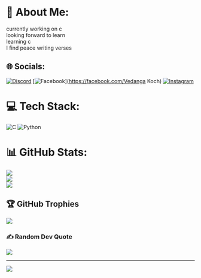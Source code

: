 # 💫 About Me:
currently working on c<br>looking forward to learn<br>learning c<br>I find peace writing verses


## 🌐 Socials:
[![Discord](https://img.shields.io/badge/Discord-%237289DA.svg?logo=discord&logoColor=white)](https://discord.gg/https://discord.gg/RX2NQUee) [![Facebook](https://img.shields.io/badge/Facebook-%231877F2.svg?logo=Facebook&logoColor=white)](https://facebook.com/Vedanga Koch) [![Instagram](https://img.shields.io/badge/Instagram-%23E4405F.svg?logo=Instagram&logoColor=white)](https://instagram.com/vdng_kch) 

# 💻 Tech Stack:
![C](https://img.shields.io/badge/c-%2300599C.svg?style=for-the-badge&logo=c&logoColor=white) ![Python](https://img.shields.io/badge/python-3670A0?style=for-the-badge&logo=python&logoColor=ffdd54)
# 📊 GitHub Stats:
![](https://github-readme-stats.vercel.app/api?username=vdngkch&theme=one_dark_pro&hide_border=false&include_all_commits=false&count_private=false)<br/>
![](https://github-readme-streak-stats.herokuapp.com/?user=vdngkch&theme=one_dark_pro&hide_border=false)<br/>
![](https://github-readme-stats.vercel.app/api/top-langs/?username=vdngkch&theme=one_dark_pro&hide_border=false&include_all_commits=false&count_private=false&layout=compact)

## 🏆 GitHub Trophies
![](https://github-profile-trophy.vercel.app/?username=ZLmaoooo&theme=radical&no-frame=false&no-bg=true&margin-w=4)


### ✍️ Random Dev Quote
![](https://quotes-github-readme.vercel.app/api?type=horizontal&theme=radical)

---
[![](https://visitcount.itsvg.in/api?id=vdngkch&icon=0&color=0)](https://visitcount.itsvg.in)

<!-- Proudly created with GPRM ( https://gprm.itsvg.in ) -->
